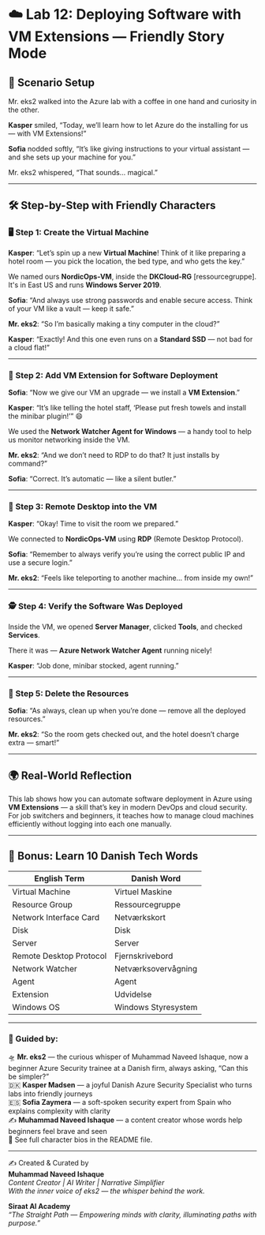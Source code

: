 # ☁️ Lab 12: Deploying Software with VM Extensions — Friendly Story Mode

## 🔮 Scenario Setup

Mr. eks2 walked into the Azure lab with a coffee in one hand and curiosity in the other.

**Kasper** smiled, “Today, we’ll learn how to let Azure do the installing for us — with VM Extensions!”

**Sofia** nodded softly, “It’s like giving instructions to your virtual assistant — and she sets up your machine for you.”

Mr. eks2 whispered, “That sounds… magical.”

---

## 🛠️ Step-by-Step with Friendly Characters

### 🖥️ Step 1: Create the Virtual Machine

**Kasper**: “Let’s spin up a new **Virtual Machine**! Think of it like preparing a hotel room — you pick the location, the bed type, and who gets the key.”

We named ours **NordicOps-VM**, inside the **DKCloud-RG** [ressourcegruppe]. It's in East US and runs **Windows Server 2019**.

**Sofia**: “And always use strong passwords and enable secure access. Think of your VM like a vault — keep it safe.”

**Mr. eks2**: “So I’m basically making a tiny computer in the cloud?”

**Kasper**: “Exactly! And this one even runs on a **Standard SSD** — not bad for a cloud flat!”

---

### 🔧 Step 2: Add VM Extension for Software Deployment

**Sofia**: “Now we give our VM an upgrade — we install a **VM Extension**.”

**Kasper**: “It’s like telling the hotel staff, ‘Please put fresh towels and install the minibar plugin!’” 😄

We used the **Network Watcher Agent for Windows** — a handy tool to help us monitor networking inside the VM.

**Mr. eks2**: “And we don’t need to RDP to do that? It just installs by command?”

**Sofia**: “Correct. It’s automatic — like a silent butler.”

---

### 🔐 Step 3: Remote Desktop into the VM

**Kasper**: “Okay! Time to visit the room we prepared.”

We connected to **NordicOps-VM** using **RDP** (Remote Desktop Protocol).

**Sofia**: “Remember to always verify you’re using the correct public IP and use a secure login.”

**Mr. eks2**: “Feels like teleporting to another machine… from inside my own!”

---

### 🕵️ Step 4: Verify the Software Was Deployed

Inside the VM, we opened **Server Manager**, clicked **Tools**, and checked **Services**.

There it was — **Azure Network Watcher Agent** running nicely!

**Kasper**: “Job done, minibar stocked, agent running.”

---

### 🧹 Step 5: Delete the Resources

**Sofia**: “As always, clean up when you’re done — remove all the deployed resources.”

**Mr. eks2**: “So the room gets checked out, and the hotel doesn’t charge extra — smart!”

---

## 🌍 Real-World Reflection

This lab shows how you can automate software deployment in Azure using **VM Extensions** — a skill that’s key in modern DevOps and cloud security. For job switchers and beginners, it teaches how to manage cloud machines efficiently without logging into each one manually.

---

## 📘 Bonus: Learn 10 Danish Tech Words

| English Term             | Danish Word           |
|--------------------------|------------------------|
| Virtual Machine          | Virtuel Maskine        |
| Resource Group           | Ressourcegruppe        |
| Network Interface Card   | Netværkskort           |
| Disk                     | Disk                   |
| Server                   | Server                 |
| Remote Desktop Protocol  | Fjernskrivebord        |
| Network Watcher          | Netværksovervågning    |
| Agent                    | Agent                  |
| Extension                | Udvidelse              |
| Windows OS               | Windows Styresystem    |

---

### 🧾 Guided by:
🛸 **Mr. eks2** — the curious whisper of Muhammad Naveed Ishaque, now a beginner Azure Security trainee at a Danish firm, always asking, “Can this be simpler?”  
🇩🇰 **Kasper Madsen** — a joyful Danish Azure Security Specialist who turns labs into friendly journeys  
🇪🇸 **Sofia Zaymera** — a soft-spoken security expert from Spain who explains complexity with clarity  
✍️ **Muhammad Naveed Ishaque** — a content creator whose words help beginners feel brave and seen  
🔎 See full character bios in the README file.

---

✍️ Created & Curated by  
**Muhammad Naveed Ishaque**  
_Content Creator | AI Writer | Narrative Simplifier_  
_With the inner voice of eks2 — the whisper behind the work._

**Siraat AI Academy**  
_“The Straight Path — Empowering minds with clarity, illuminating paths with purpose.”_
